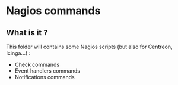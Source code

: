 # Nagios commands

## What is it ?

This folder will contains some Nagios scripts (but also for Centreon, Icinga...) :
* Check commands
* Event handlers commands
* Notifications commands